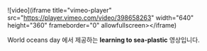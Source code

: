 ![video](iframe title="vimeo-player" src="https://player.vimeo.com/video/398658263" width="640" height="360" frameborder="0" allowfullscreen></iframe)

World oceans day 에서 제공하는 **learning to sea-plastic** 영상입니다.
